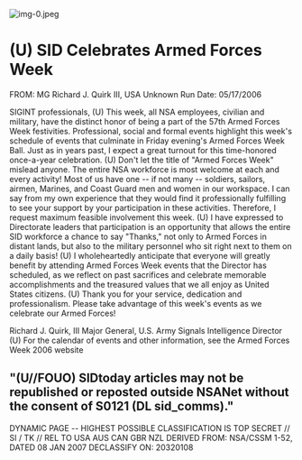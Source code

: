 ![img-0.jpeg](img-0.jpeg)

# (U) SID Celebrates Armed Forces Week 

FROM: MG Richard J. Quirk III, USA
Unknown
Run Date: 05/17/2006

SIGINT professionals,
(U) This week, all NSA employees, civilian and military, have the distinct honor of being a part of the 57th Armed Forces Week festivities. Professional, social and formal events highlight this week's schedule of events that culminate in Friday evening's Armed Forces Week Ball. Just as in years past, I expect a great turnout for this time-honored once-a-year celebration.
(U) Don't let the title of "Armed Forces Week" mislead anyone. The entire NSA workforce is most welcome at each and every activity! Most of us have one -- if not many -- soldiers, sailors, airmen, Marines, and Coast Guard men and women in our workspace. I can say from my own experience that they would find it professionally fulfilling to see your support by your participation in these activities. Therefore, I request maximum feasible involvement this week.
(U) I have expressed to Directorate leaders that participation is an opportunity that allows the entire SID workforce a chance to say "Thanks," not only to Armed Forces in distant lands, but also to the military personnel who sit right next to them on a daily basis!
(U) I wholeheartedly anticipate that everyone will greatly benefit by attending Armed Forces Week events that the Director has scheduled, as we reflect on past sacrifices and celebrate memorable accomplishments and the treasured values that we all enjoy as United States citizens.
(U) Thank you for your service, dedication and professionalism. Please take advantage of this week's events as we celebrate our Armed Forces!

Richard J. Quirk, III
Major General, U.S. Army
Signals Intelligence Director
(U) For the calendar of events and other information, see the Armed Forces Week 2006 website

## "(U//FOUO) SIDtoday articles may not be republished or reposted outside NSANet without the consent of S0121 (DL sid_comms)."

DYNAMIC PAGE -- HIGHEST POSSIBLE CLASSIFICATION IS
TOP SECRET // SI / TK // REL TO USA AUS CAN GBR NZL
DERIVED FROM: NSA/CSSM 1-52, DATED 08 JAN 2007 DECLASSIFY ON: 20320108
